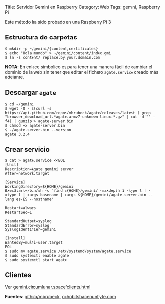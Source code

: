 Title: Servidor Gemini en Raspberry
Category: Web
Tags: gemini, Raspberry Pi

Este método ha sido probado en una Raspberry Pi 3

## Estructura de carpetas

```console
$ mkdir -p ~/gemini/{content,certificates}
$ echo "Hola mundo" > ~/gemini/content/index.gmi
$ ln -s content/ replace.by.your.domain.com
```

**NOTA**: En enlace simbolico es para tener una manera fácil
de cambiar el dominio de la web sin tener que editar el
fichero `agate.service` creado más adelante.

## Descargar `agate`

```console
$ cd ~/gemini
$ wget -O - $(curl -s https://api.github.com/repos/mbrubeck/agate/releases/latest | grep "browser_download_url.*agate.armv7-unknown-linux.*.gz" | cut -d'"' -f4) | gunzip > agate-server.bin
$ chmod +x agate-server.bin
$ ./agate-server.bin --version
agate 3.2.4
```

## Crear servicio

```console
$ cat > agate.service <<EOL
[Unit]
Description=Agate gemini server
After=network.target

[Service]
WorkingDirectory=${HOME}/gemini
ExecStart=/bin/sh -c 'find ${HOME}/gemini/ -maxdepth 1 -type l ! -xtype l | xargs basename | xargs ${HOME}/gemini/agate-server.bin --lang es-ES --hostname'

Restart=always
RestartSec=1

StandardOutput=syslog
StandardError=syslog
SyslogIdentifier=gemini

[Install]
WantedBy=multi-user.target
EOL
$ sudo mv agate.service /etc/systemd/system/agate.service
$ sudo systemctl enable agate
$ sudo systemctl start agate
```

## Clientes

Ver [gemini.circumlunar.space/clients.html](https://gemini.circumlunar.space/clients.html)

**Fuentes**: [github/mbrubeck](https://github.com/mbrubeck/agate), [ochobitshacenunbyte.com](https://www.ochobitshacenunbyte.com/2021/11/15/como-crear-una-capsula-gemini-en-linux/)
